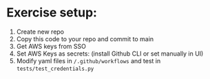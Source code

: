 
# Exercise setup:

1. Create new repo
1. Copy this code to your repo and commit to main
1. Get AWS keys from SSO
1. Set AWS Keys as secrets: (install Github CLI or set manually in UI)
1. Modify yaml files in `/.github/workflows` and test in `tests/test_credentials.py`


